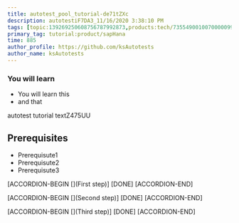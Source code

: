 ```yaml
---
title: autotest_pool_tutorial-de71tZXc
description: autotestiF7DA3_11/16/2020 3:38:10 PM
tags: [topic:139269250608756787992873,products:tech/73554900100700000996,tutorial:experience/advanced]
primary_tag: tutorial:product/sapHana
time: 885
author_profile: https://github.com/ksAutotests
author_name: ksAutotests
---
```

### You will learn
- You will learn this
- and that

autotest tutorial textZ475UU

## Prerequisites
- Prerequisute1
- Prerequisute2
- Prerequisute3

[ACCORDION-BEGIN [](First step)]
[DONE]
[ACCORDION-END]

[ACCORDION-BEGIN [](Second step)]
[DONE]
[ACCORDION-END]

[ACCORDION-BEGIN [](Third step)]
[DONE]
[ACCORDION-END]

